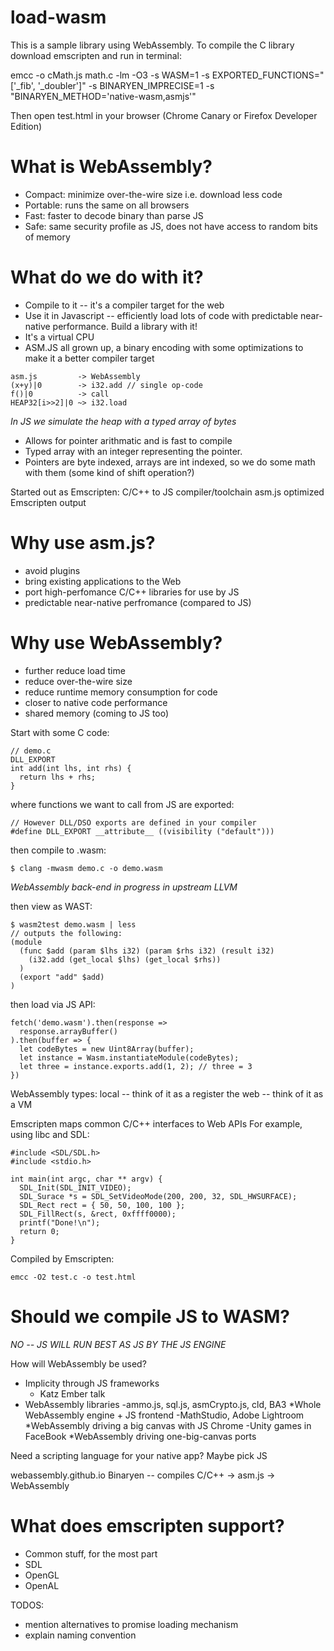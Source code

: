 # load-wasm

This is a sample library using WebAssembly. To compile the C library download emscripten and run in terminal:

emcc -o cMath.js math.c -lm -O3 -s WASM=1 -s EXPORTED_FUNCTIONS="['_fib', '_doubler']" -s BINARYEN_IMPRECISE=1 -s "BINARYEN_METHOD='native-wasm,asmjs'"

Then open test.html in your browser (Chrome Canary or Firefox Developer Edition)

What is WebAssembly?
====================
+ Compact: minimize over-the-wire size i.e. download less code
+ Portable: runs the same on all browsers
+ Fast: faster to decode binary than parse JS
+ Safe: same security profile as JS, does not have access to random bits of memory

What do we do with it?
======================
* Compile to it -- it's a compiler target for the web
* Use it in Javascript -- efficiently load lots of code with predictable near-native performance. Build a library with it!
* It's a virtual CPU
* ASM.JS all grown up, a binary encoding with some optimizations to make it a better compiler target

```
asm.js         -> WebAssembly
(x+y)|0        -> i32.add // single op-code
f()|0          -> call
HEAP32[i>>2]|0 ~> i32.load
```

*In JS we simulate the heap with a typed array of bytes*
+ Allows for pointer arithmatic and is fast to compile
+ Typed array with an integer representing the pointer.
+ Pointers are byte indexed, arrays are int indexed, so we do some math with them (some kind of shift operation?)

Started out as Emscripten: C/C++ to JS compiler/toolchain
asm.js optimized Emscripten output

Why use asm.js?
===============
+ avoid plugins
+ bring existing applications to the Web
+ port high-perfomance C/C++ libraries for use by JS
+ predictable near-native perfromance (compared to JS)

Why use WebAssembly?
====================
+ further reduce load time
+ reduce over-the-wire size
+ reduce runtime memory consumption for code
+ closer to native code performance
+ shared memory (coming to JS too)

Start with some C code:
```
// demo.c
DLL_EXPORT
int add(int lhs, int rhs) {
  return lhs + rhs;
}
```
where functions we want to call from JS are exported:
```
// However DLL/DSO exports are defined in your compiler
#define DLL_EXPORT __attribute__ ((visibility ("default")))
```
then compile to .wasm:
```
$ clang -mwasm demo.c -o demo.wasm
```
*WebAssembly back-end in progress in upstream LLVM*

then view as WAST:
```
$ wasm2test demo.wasm | less
// outputs the following:
(module
  (func $add (param $lhs i32) (param $rhs i32) (result i32)
    (i32.add (get_local $lhs) (get_local $rhs))
  )
  (export "add" $add)
)
```
then load via JS API:
```
fetch('demo.wasm').then(response =>
  response.arrayBuffer()
).then(buffer => {
  let codeBytes = new Uint8Array(buffer);
  let instance = Wasm.instantiateModule(codeBytes);
  let three = instance.exports.add(1, 2); // three = 3
})
```

WebAssembly types:
local -- think of it as a register
the web -- think of it as a VM

Emscripten maps common C/C++ interfaces to Web APIs
For example, using libc and SDL:
```
#include <SDL/SDL.h>
#include <stdio.h>

int main(int argc, char ** argv) {
  SDL_Init(SDL_INIT_VIDEO);
  SDL_Surace *s = SDL_SetVideoMode(200, 200, 32, SDL_HWSURFACE);
  SDL_Rect rect = { 50, 50, 100, 100 };
  SDL_FillRect(s, &rect, 0xffff0000);
  printf("Done!\n");
  return 0;
}
```

Compiled by Emscripten:
```
emcc -O2 test.c -o test.html
```

Should we compile JS to WASM?
=============================
*NO -- JS WILL RUN BEST AS JS BY THE JS ENGINE*

How will WebAssembly be used?
* Implicity through JS frameworks
  * Katz Ember talk
* WebAssembly libraries
-ammo.js, sql.js, asmCrypto.js, cld, BA3
*Whole WebAssembly engine + JS frontend
-MathStudio, Adobe Lightroom
*WebAssembly driving a big canvas with JS Chrome
-Unity games in FaceBook
*WebAssembly driving one-big-canvas ports

Need a scripting language for your native app? Maybe pick JS

webassembly.github.io
Binaryen -- compiles C/C++ -> asm.js -> WebAssembly

What does emscripten support?
=============================
+ Common stuff, for the most part
+ SDL
+ OpenGL
+ OpenAL

TODOS:

  - mention alternatives to promise loading mechanism
  - explain naming convention
